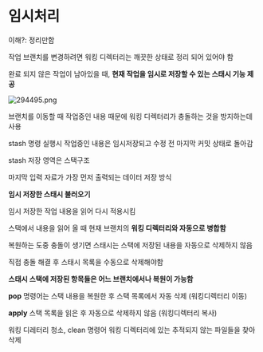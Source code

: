# 임시처리

이해?: 정리만함

작업 브랜치를 변경하려면 워킹 디렉터리는 깨끗한 상태로 정리 되어 있어야 함

완료 되지 않은 작업이 남아있을 때, **현재 작업을 임시로 저장할 수 있는 스태시 기능 제공**

![294495.png](%E1%84%8B%E1%85%B5%E1%86%B7%E1%84%89%E1%85%B5%E1%84%8E%E1%85%A5%E1%84%85%E1%85%B5%2026ea26372f67493eaf4f2483fb7d2e0e/294495.png)

브랜치를 이동할 때 작업중인 내용 때문에 워킹 디렉터리가 충돌하는 것을 방지하는데 사용

stash 명령 실행시 작업중인 내용은 임시저장되고 수정 전 마지막 커밋 상태로 돌아감

stash 저장 영역은 스택구조

마지막 입력 자료가 가장 먼저 출력되는 데이터 저장 방식

**임시 저장한 스태시 불러오기**

임시 저장한 작업 내용을 읽어 다시 적용시킴

스택에서 내용을 읽어 올 때 현재 브랜치의 **워킹 디렉터리와 자동으로 병합함**

복원하는 도중 충돌이 생기면 스태시는 스택에 저장된 내용을 자동으로 삭제하지 않음

직접 충돌 해결 후 스태시 목록을 수동으로 삭제해야함

**스태시 스택에 저장된 항목들은 어느 브랜치에서나 복원이 가능함**

**pop** 명령어는 스택 내용을 복원한 후 스택 목록에서 자동 삭제 (워킹디렉터리 이동)

**apply** 스택 목록을 읽은 후 자동으로 삭제하지 않음 (워킹디렉터리 복사)

워킹 디레터리 청소, clean 명령어 워킹 디렉터리에 있는 추적되지 않는 파일들을 찾아 삭제